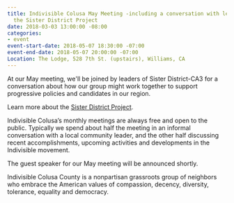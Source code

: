 ```yaml
---
title: Indivisible Colusa May Meeting -including a conversation with leaders from
  the Sister District Project
date: 2018-03-03 13:00:00 -08:00
categories:
- event
event-start-date: 2018-05-07 18:30:00 -07:00
event-end-date: 2018-05-07 20:00:00 -07:00
Location: The Lodge, 528 7th St. (upstairs), Williams, CA
---
```


At our May meeting, we'll be joined by leaders of Sister District-CA3 for a conversation about how our group might work together to support progressive policies and candidates in our region. 

Learn more about the [Sister District Project](https://www.sisterdistrict.com/).

Indivisible Colusa’s monthly meetings are always free and open to the public. Typically we spend about half the meeting in an informal conversation with a local community leader, and the other half discussing recent accomplishments, upcoming activities and developments in the Indivisible movement. 

The guest speaker for our May meeting will be announced shortly. 

Indivisible Colusa County is a nonpartisan grassroots group of neighbors who embrace the American values of compassion, decency, diversity, tolerance, equality and democracy.